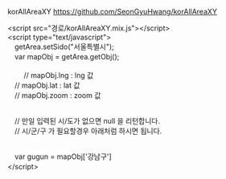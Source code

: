 korAllAreaXY
https://github.com/SeonGyuHwang/korAllAreaXY


&lt;script src="경로/korAllAreaXY.mix.js"&gt;&lt;/script&gt;<br/>
&lt;script type="text/javascript"&gt;<br/>
　getArea.setSido("서울특별시"); <br/>
　var mapObj = getArea.getObj(); <br/><br/>
　 
　// mapObj.lng : lng 값 <br/>
　// mapObj.lat : lat 값 <br/>
　// mapObj.zoom : zoom 값 <br/><br/>

　// 만일 입력된 시/도가 없으면 null 을 리턴합니다. <br/>
　// 시/군/구 가 필요할경우 아래처럼 하시면 됩니다. <br/><br/>

　var gugun = mapObj['강남구']<br/>
&lt;/script&gt;　
